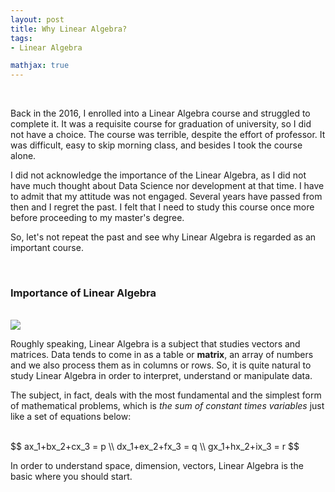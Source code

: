 ```yaml
---
layout: post
title: Why Linear Algebra?
tags:
- Linear Algebra

mathjax: true
---
```


<br>

Back in the 2016, I enrolled into a Linear Algebra course and struggled to complete it. It was a requisite course for graduation of university, so I did not have a choice. The course was terrible, despite the effort of professor. It was difficult, easy to skip morning class, and besides I took the course alone.

I did not acknowledge the importance of the Linear Algebra, as I did not have much thought about Data Science nor development at that time. I have to admit that my attitude was not engaged. Several years have passed from then and I regret the past. I felt that I need to study this course once more before proceeding to my master's degree. 

So, let's not repeat the past and see why Linear Algebra is regarded as an important course.

<br>

### Importance of Linear Algebra



<br>

<img src="https://upload.wikimedia.org/wikipedia/commons/thumb/2/2f/Linear_subspaces_with_shading.svg/1200px-Linear_subspaces_with_shading.svg.png">

<br>

Roughly speaking, Linear Algebra is a subject that studies vectors and matrices. Data tends to come in as a table or **matrix**, an array of numbers and we also process them as in columns or rows. So, it is quite natural to study Linear Algebra in order to interpret, understand or manipulate data. 

The subject, in fact, deals with the most fundamental and the simplest form of mathematical problems, which is *the sum of constant times variables* just like a set of equations below:

<br>
$$
ax_1+bx_2+cx_3 = p \\
dx_1+ex_2+fx_3 = q \\
gx_1+hx_2+ix_3 = r
$$
<br>

In order to understand space, dimension, vectors, Linear Algebra is the basic where you should start. 

